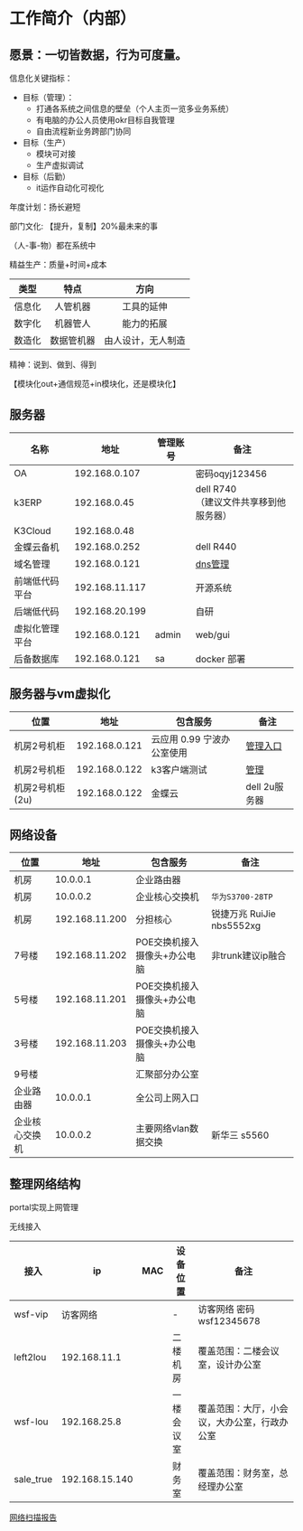 # 工作简介（内部）



## 愿景：一切皆数据，行为可度量。

信息化关键指标：

* 目标（管理）：
  * 打通各系统之间信息的壁垒（个人主页一览多业务系统）
  * 有电脑的办公人员使用okr目标自我管理
  * 自由流程新业务跨部门协同
* 目标（生产）
  * 模块可对接
  * 生产虚拟调试
* 目标（后勤）
  * it运作自动化可视化
  
    
  

年度计划：扬长避短

部门文化: 【提升，复制】20%最未来的事

（人-事-物）都在系统中 

精益生产：质量+时间+成本


| 类型   |    特点    |        方向        |
| ------ | :--------: | :----------------: |
| 信息化 |  人管机器  |     工具的延伸     |
| 数字化 |  机器管人  |     能力的拓展     |
| 数造化 | 数据管机器 | 由人设计，无人制造 |

精神：说到、做到、得到

【模块化out+通信规范+in模块化，还是模块化】

## 服务器



| 名称           | 地址           | 管理账号 | 备注                                            |
| -------------- | -------------- | -------- | ----------------------------------------------- |
| OA             | 192.168.0.107  |          | 密码oqyj123456                                  |
| k3ERP          | 192.168.0.45   |          | dell R740  <br/>（建议文件共享移到他服务器）    |
| K3Cloud        | 192.168.0.48   |          |                                                 |
| 金蝶云备机     | 192.168.0.252  |          | dell R440                                       |
| 域名管理       | 192.168.0.121  |          | [dns管理](http://192.168.0.101:3300/login.html) |
| 前端低代码平台 | 192.168.11.117 |          | 开源系统                                        |
| 后端低代码     | 192.168.20.199 |          | 自研                                            |
| 虚拟化管理平台 | 192.168.0.121  | admin    | web/gui                                         |
| 后备数据库     | 192.168.0.121  | sa       | docker 部署                                     |

## 服务器与vm虚拟化

| 位置            | 地址          | 包含服务                   | 备注                                    |
| --------------- | ------------- | -------------------------- | --------------------------------------- |
| 机房2号机柜     | 192.168.0.121 | 云应用 0.99 宁波办公室使用 | [管理入口](https://192.168.0.121:9090/) |
| 机房2号机柜     | 192.168.0.122 | k3客户端测试               | [管理](https://192.168.0.122:9090/)     |
| 机房2号机柜(2u) | 192.168.0.122 | 金蝶云                     | dell 2u服务器                           |

## 网络设备

| 位置           | 地址           | 包含服务                     | 备注                      |
| -------------- | -------------- | ---------------------------- | ------------------------- |
| 机房           | 10.0.0.1       | 企业路由器                   |                           |
| 机房           | 10.0.0.2       | 企业核心交换机               | `华为S3700-28TP`          |
| 机房           | 192.168.11.200 | 分担核心                     | 锐捷万兆 RuiJie nbs5552xg |
| 7号楼          | 192.168.11.202 | POE交换机接入摄像头+办公电脑 | 非trunk建议ip融合         |
| 5号楼          | 192.168.11.201 | POE交换机接入摄像头+办公电脑 |                           |
| 3号楼          | 192.168.11.203 | POE交换机接入摄像头+办公电脑 |                           |
| 9号楼          |                | 汇聚部分办公室               |                           |
| 企业路由器     | 10.0.0.1       | 全公司上网入口               |                           |
| 企业核心交换机 | 10.0.0.2       | 主要网络vlan数据交换         | 新华三 s5560              |



## 整理网络结构

portal实现上网管理

无线接入

| 接入      | ip             | MAC  | 设备位置   | 备注                                         |
| --------- | -------------- | ---- | ---------- | -------------------------------------------- |
| wsf-vip   | 访客网络       |      | -          | 访客网络 密码wsf12345678                     |
| left2lou  | 192.168.11.1   |      | 二楼机房   | 覆盖范围：二楼会议室，设计办公室             |
| wsf-lou   | 192.168.25.8   |      | 一楼会议室 | 覆盖范围：大厅，小会议，大办公室，行政办公室 |
| sale_true | 192.168.15.140 |      | 财务室     | 覆盖范围：财务室，总经理办公室               |

[网络扫描报告](./%E6%89%AB%E6%8F%8F%E7%BB%93%E6%9E%9C.htm)





